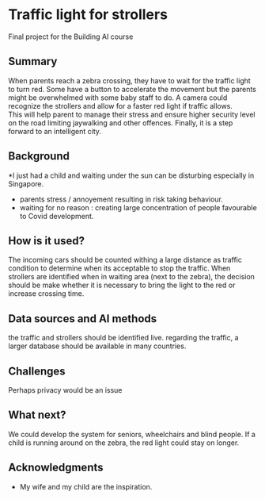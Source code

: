 # Traffic light for strollers

Final project for the Building AI course

## Summary

When parents reach a zebra crossing, they have to wait for the traffic light to turn red. Some have a button to accelerate the movement but the parents might be overwhelmed with some baby staff to do. A camera could recognize the strollers and allow for a faster red light if traffic allows.  
This will help parent to manage their stress and ensure higher security level on the road limiting jaywalking and other offences.
Finally, it is a step forward to an intelligent city.


## Background

*I just had a child and waiting under the sun can be disturbing especially in Singapore. 
* parents stress / annoyement resulting in risk taking behaviour.
* waiting for no reason : creating large concentration of people favourable to Covid development.


## How is it used?

The incoming cars should be counted withing a large distance as traffic condition to determine when its acceptable to stop the traffic. When strollers are  identified when in waiting area (next to the zebra), the decision should be make whether it is necessary to bring the light to the red or increase crossing time.


## Data sources and AI methods
the traffic and strollers should be identified live. regarding the traffic, a larger database should be available in many countries.


## Challenges

Perhaps privacy would be an issue

## What next?

We could develop the system for seniors, wheelchairs and blind people. If a child is running around on the zebra, the red light could stay on longer.


## Acknowledgments

* My wife and my child are the inspiration.

